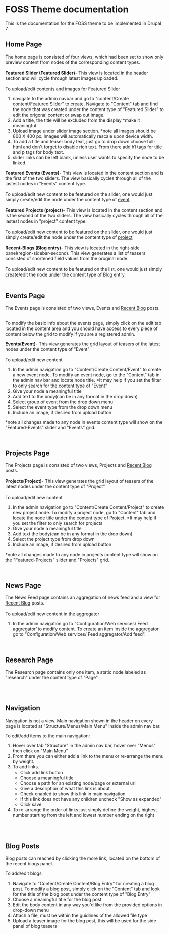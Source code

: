 <h1>FOSS Theme documentation</h1>
This is the documentation for the FOSS theme to be implemented in Drupal 7.<br />
<h2>Home Page</h2>
The home page is consisted of four views, which had been set to show only preview content from nodes of the corresponding content types.<br /><br />
<strong>Featured Slider (Featured Slider)</strong>- This view is located in the header section
and will cycle through latest images uploaded. <br /><br /> To upload/edit contents and images for Featured 
Slider
<ol>
<li>navigate to the admin navbar and go to "content/Create content/Featured Slider" to create. Navigate to "Content" tab and find the node that was created under the content type of "Featured Slider" to edit the origonal content or swap out image.</li>
<li>Add a title, the title will be excluded from the display  *make it meaningful</li>
<li>Upload image under slider image section. *note all images should be 800 X 400 px. Images will automatically rescale upon device width.</li>
<li>To add a title and teaser body text, just go to drop down choose full-html and don't forget to disable rich text. From there add h1 tags for title and p tags for body text.</li>
<li>slider links can be left blank, unless user wants to specify the node to be linked.</li>
</ol>
<strong>Featured Events (Events)</strong>- This view is located in the content section and is the first of the two sliders. The view basically cycles through all of the lastest nodes in "Events" content type.<br /><br /> To upload/edit new content to be featured on the slider, one would just simply create/edit the node under the content type of  <a href="#events">event</a><br /><br />
<strong>Featured Projects (project)</strong>- This view is located in the content section and is the second of the two sliders. The view basically cycles through all of the lastest nodes in "project" content type.<br /><br /> To upload/edit new content to be featured on the slider, one would just simply create/edit the node under the content type of  <a href="#projects">project</a><br /><br />
<strong>Recent-Blogs (Blog entry)</strong>- This view is located in the right-side panel(region-sidebar-second). This view generates a list of teasers consisted of shortened field values from the oroginal node.<br /><br /> To upload/edit new content to be featured on the list, one would just simply create/edit the node under the content type of  <a href="#blogs">Blog entry</a><br /><br />
<h2>Events Page</h2>
The Events page is consisted of two views, Events and <a href="#blogs">Recent Blog</a> posts.<br /><br />
<p>To modify the basic info about the events page, simply click on the edit tab located in the content area and you should have access to every piece of content below the grid to modify if you are a registered admin.</p>
<strong>Events(Event)</strong>- This view generates the grid layout of teasers of the latest nodes under the content type of "Event"<br /><br /> <a name="events">To upload/edit new content</a>
<ol><li>In the admin navigation go to "Content/Create Content/Event" to create a new event node.  To modify an event node, go to the "Content" tab in the admin nav bar and locate node title. *It may help if you set the filter to only search for the content type of "Event"</li>
<li>Give your node a meaningful title</li>
<li>Add text to the body(can be in any format in the drop down)</li>
<li>Select group of event from the drop down menu</li>
<li>Select the event type from the drop down menu</li>
<li>Include an image, if desired from upload button</li>
</ol>
<p>*note all changes made to any node in events content type will show on the "Featured-Events" slider and "Events" grid.</p><br />

<h2>Projects Page</h2>
The Projects page is consisted of two views, Projects and <a href="#blogs">Recent Blog</a> posts.<br /><br />
<strong>Projects(Project)</strong>- This view generates the grid layout of teasers of the latest nodes under the content type of "Project"<br /><br /> <a name="projects">To upload/edit new content</a>
<ol><li>In the admin navigation go to "Content/Create Content/Project" to create new project node.  To modify a project node, go to "Content" tab and locate the node title under the content type of Project. *It may help if you set the filter to only search for projects</li>
<li>Give your node a meaningful title</li>
<li>Add text the body(can be in any format in the drop down)</li>
<li>Select the project type from drop down</li>
<li>Include an image, if desired from upload button</li>
</ol>
<p>*note all changes made to any node in projects content type will show on the "Featured-Projects" slider and "Projects" grid.</p><br />
<h2>News Page</h2>
The News Feed page contains an aggregation of news feed and a view for <a href="#blogs">Recent Blog</a> posts.<br /><br />
To upload/edit new content in the aggregator<br />
<ol><li>In the admin navigation go to "Configuration/Web services/ Feed aggregator"to modify content. To create an item inside the aggregator go to "Configuration/Web services/ Feed aggregator/Add feed". </li>
</ol><br />
<h2>Research Page</h2>
<p>The Research page contains only one item, a static node labeled as "research" under the content type of "Page".</p><br /><br />
<h2>Navigation</h2>
<p>Navigation is not a view. Main navigation shown in the header on every page is located at "Structure/Menus/Main Menu" inside the admin nav bar.</p>
<p>To edit/add items to the main navigation:</p>
<ol>
<li>Hover over tab "Structure" in the admin nav bar, hover over "Menus" then click on "Main Menu"</li>
<li>From there you can either add a link to the menu or re-arrange the menu by weight.</li>
<li>To add links.<ul>
<li>Click add link button</li>
<li>Choose a meaningful title</li>
<li>Choose a path for an existing node/page or external url</li>
<li>Give a description of what this link is about.</li>
<li>Check enabled to show this link in main navigation</li>
<li>If this link does not have any children uncheck "Show as expanded"</li>
<li>Click save</li>
</ul></li>
<li>To re-arrange the order of links just simply define the weight, highest number starting from the left and lowest number ending on the right</li>
</ol><br/ ><br />
<h2>Blog Posts</h2>
<p><a name="blogs">Blog posts</a> can reached by clicking the more link, located on the bottom of the recent blogs panel.</p>
<p>To add/edit blogs</p>
<ol>
<li>Navigate to "Content/Create Content/Blog Entry" for creating a blog post. To modify a blog post, simply click on the "Content" tab and look for the title of the blog post under the content type of "Blog Entry" </li>
<li>Choose a meaningful title for the blog post</li>
<li>Edit the body content in any way you'd like from the provided options in drop-down menu</li>
<li>Attach a file, must be within the guidlines of the  allowed file type</li>
<li>Upload a teaser image for the blog post, this will be used for the side panel of blog teasers</li>
</ol>
